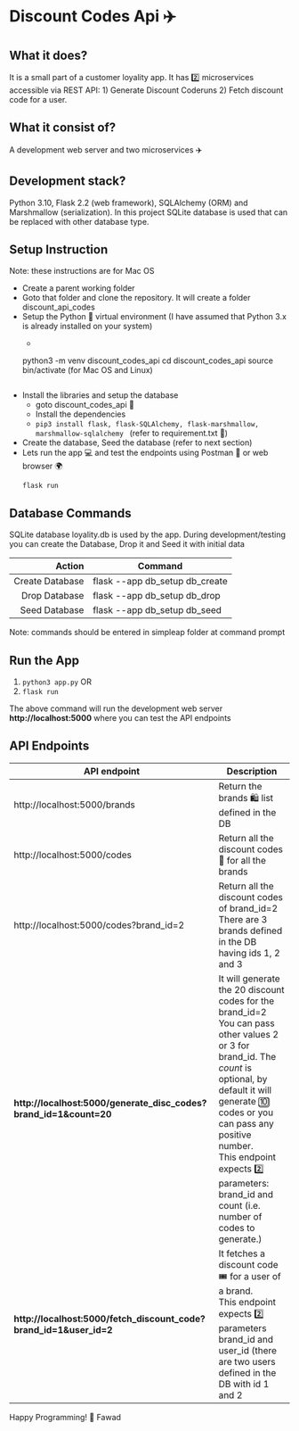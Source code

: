 # Discount Codes Api ✈️

## What it does?
It is a small part of a customer loyality app. It has 2️⃣ microservices accessible via REST API: 1) Generate Discount Coderuns 2) Fetch discount code for a user. 

## What it consist of?
A development web server and two microservices ✈️

## Development stack?
Python 3.10, Flask 2.2 (web framework), SQLAlchemy (ORM) and Marshmallow (serialization). In this project SQLite database is used that can be replaced with other database type.

## Setup Instruction

Note: these instructions are for Mac OS

- Create a parent working folder
- Goto that folder and clone the repository. It will create a folder discount_api_codes
- Setup the Python 🐍 virtual environment (I have assumed that Python 3.x is already installed on your system)
  - ```
  python3 -m venv discount_codes_api
  cd discount_codes_api
  source bin/activate  (for Mac OS and Linux)  
  ``` 
- Install the libraries and setup the database
  - goto discount_codes_api 📁
  - Install the dependencies
  - ```pip3 install flask, flask-SQLAlchemy, flask-marshmallow, marshmallow-sqlalchemy ``` (refer to requirement.txt 📄)
- Create the database, Seed the database (refer to next section)
- Lets run the app 💻 and test the endpoints using Postman 🏤 or web browser 🌍
  ```
  flask run
  ```


## Database Commands
SQLite database loyality.db is used by the app. During development/testing you can create the Database, Drop it and Seed it with initial data

| Action         | Command                       |
|---------------:|-------------------------------|
| Create Database| flask --app db_setup db_create|
| Drop Database  | flask --app db_setup db_drop  |
| Seed Database  | flask --app db_setup db_seed  |

Note: commands should be entered in simpleap folder at command prompt

## Run the App
1. ```python3 app.py``` OR
2. ```flask run```

The above command will run the development web server **http://localhost:5000** where you can test the API endpoints

## API Endpoints

| API endpoint | Description |
|--------------|-------------|
| http://localhost:5000/brands | Return the brands 🛍️ list defined in the DB |
| http://localhost:5000/codes  | Return all the discount codes 💸 for all the brands |
| http://localhost:5000/codes?brand_id=2 | Return all the discount codes of brand_id=2 <br /> There are 3 brands defined in the DB having ids 1, 2 and 3|
| **http://localhost:5000/generate_disc_codes?brand_id=1&count=20**|  It will generate the 20 discount codes for the brand_id=2 <br /> You can pass other values 2 or 3 for brand_id. The *count* is optional, by default it will generate 🔟 codes or you can pass any positive number. <br />This endpoint expects 2️⃣ parameters: brand_id and count (i.e. number of codes to generate.) |
| **http://localhost:5000/fetch_discount_code?brand_id=1&user_id=2** |  It fetches a discount code 🎟️ for a user of a brand. <br />This endpoint expects 2️⃣ parameters brand_id and user_id (there are two users defined in the DB with id 1 and 2 |


Happy Programming! 🌛
Fawad

